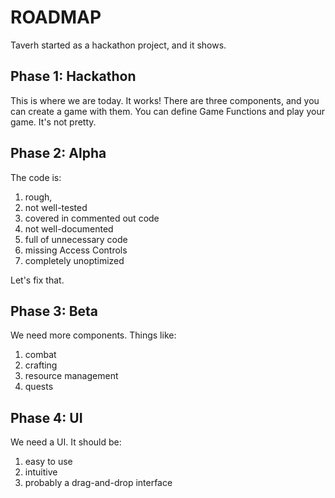 # ROADMAP

Taverh started as a hackathon project, and it shows.


## Phase 1:  Hackathon

This is where we are today.  It works!  There are three components, and you can create a game with them.  You can define Game Functions and play your game.  It's not pretty.


## Phase 2: Alpha

The code is:
1.  rough, 
2.  not well-tested
3.  covered in commented out code
4.  not well-documented
5.  full of unnecessary code
6.  missing Access Controls
7.  completely unoptimized

Let's fix that.


## Phase 3: Beta

We need more components.  Things like:
1.  combat
2.  crafting
3.  resource management
4.  quests 

## Phase 4: UI

We need a UI.  It should be:
1.  easy to use
2.  intuitive
3.  probably a drag-and-drop interface


